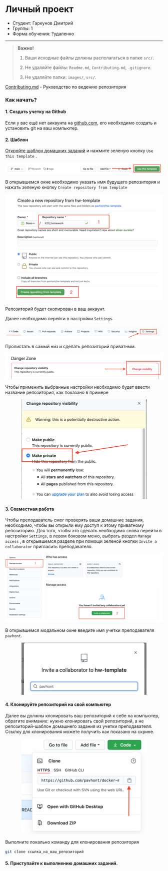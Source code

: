 # Личный проект

- Студент: Гаркунов Дмитрий
- Группы: 1
- Форма обучения: ?удаленно



------



> **Важно!** 
>
> 1. Ваши исходные файлы должны располагаться в папке `src/`.
>
> 2. Не удаляйте файлы: `Readme.md`, `Contributing.md`, `.gitignore`.
> 3. Не удаляйте папки: `images/`, `src/`.



[Contributing.md](./Contributing.md) -  Руководство по ведению репозитория



### Как начать?



#### 1. Создать учетку на Github

Если у вас ещё нет аккаунта на [github.com](https://github.com/join), его необходимо создать и установить git на ваш компьютер.



#### 2. Шаблон

[Откройте шаблон домашних заданий](https://github.com/pavhont/hw-template) и нажмите зеленую кнопку `Use this template` . 

<p align="center"><img src="./images/use_template.png" alt="use_template" /></p>

В открывшемся окне необходимо указать имя будущего репозитория и нажать зеленую кнопку `Create repository from template`

<p align="center"><img src="./images/create_repo.png" alt="create_repo" /></p>

Репозиторий будет скопирован в ваш аккаунт.



Далее необходимо перейти в настройки `Settings`. 

<p align="center"><img src="./images/settings_button.png" alt="settings_button" /></p>



Пролистать в самый низ и сделать репозиторий приватным.

<p align="center"><img src="./images/change_visibility_button.png" alt="change_visibility_button" /></p>


Чтобы применить выбранные настройки необходимо будет ввести название репозитория, как показано в примере

<p align="center"><img src="./images/make_private.png" alt="make_private" width="400" /></p>





#### 3. Совместная работа 

Чтобы преподаватель смог проверять ваши домашние задания, необходимо, чтобы вы открыли ему доступ к этому приватному репозиторию. Для того, чтобы это сделать необходимо снова перейти в настройки `Settings`, в левом боковом меню, выбрать раздел `Manage access` , в открывшемся разделе при помощи зеленой кнопки `Invite a collaborator` пригласить преподавателя.  

<p align="center"><img src="./images/manage_access.png" alt="manage_access" /></p>



В открывшемся модальном окне введите имя учетки преподавателя `pavhont`. 

<p align="center"><img src="./images/invite.png" alt="invite" width="400" /></p>





#### 4. Клонируйте репозиторий на свой компьютер

Далее вы должны клонировать ваш репозиторий к себе на компьютер, обратите внимание: нужно клонировать свой репозиторий, а не репозиторий-шаблон домашнего задания из учетки преподавателя. Ссылку для клонирования можете получить как показано на скрине.

<p align="center"><img src="./images/git_clone.png" alt="git_clone" width="400" /></p>

Выполните локально команду для клонирования репозитория 

```bash
git clone ссылка_на_ваш_репозиторий
```



#### 5. Приступайте к выполнению домашних заданий.
